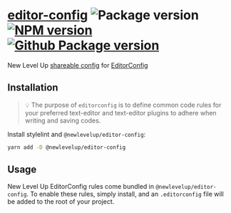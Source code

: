 # [editor-config](https://github.com/newlevelup/config/tree/develop/packages/editor-config) ![Package version](https://img.shields.io/github/package-json/v/newlevelup/config?filename=packages%2Feditor-config%2Fpackage.json&label=%20&color=0080FF) [![NPM version](https://img.shields.io/npm/v/@newlevelup/editor-config?label=&logo=npm&color=CB0001)](https://www.npmjs.com/package/@newlevelup/editor-config) [![Github Package version](https://img.shields.io/npm/v/@newlevelup/editor-config?label=&logo=github&color=24292f)](https://github.com/newlevelup/config/pkgs/npm/editor-config)

New Level Up [shareable config](https://editorconfig.org/#example-file) for [EditorConfig](https://editorconfig.org/)

## Installation

> 💡 The purpose of `editorconfig` is to define common code rules for your preferred text-editor and text-editor plugins to adhere when writing and saving codes.

Install stylelint and `@newlevelup/editor-config`:

```sh
yarn add -D @newlevelup/editor-config
```

## Usage

New Level Up EditorConfig rules come bundled in `@newlevelup/editor-config`. To enable these rules, simply install, and an `.editorconfig` file will be added to the root of your project.
